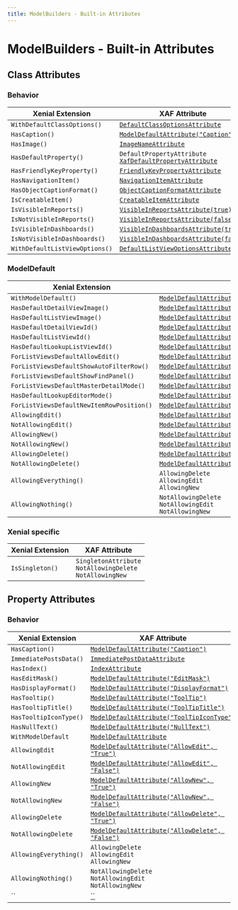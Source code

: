 ```yaml
---
title: ModelBuilders - Built-in Attributes
---
```


# ModelBuilders - Built-in Attributes

## Class Attributes

### Behavior

| Xenial Extension                      | XAF Attribute                                                     |
| ------------------------------------- |------------------------------------------------------------------ |
| `WithDefaultClassOptions()`           | [`DefaultClassOptionsAttribute`](https://docs.devexpress.com/eXpressAppFramework/DevExpress.Persistent.Base.DefaultClassOptionsAttribute)                                    |
| `HasCaption()`                        | [`ModelDefaultAttribute("Caption")`](https://docs.devexpress.com/eXpressAppFramework/DevExpress.ExpressApp.Model.ModelDefaultAttribute)                                |
| `HasImage()`                          | [`ImageNameAttribute`](https://docs.devexpress.com/eXpressAppFramework/DevExpress.Persistent.Base.ImageNameAttribute)                                              |
| `HasDefaultProperty()`                | `DefaultPropertyAttribute`<br>[`XafDefaultPropertyAttribute`](https://docs.devexpress.com/eXpressAppFramework/DevExpress.ExpressApp.DC.XafDefaultPropertyAttribute)       |
| `HasFriendlyKeyProperty()`            | [`FriendlyKeyPropertyAttribute`](https://docs.devexpress.com/eXpressAppFramework/DevExpress.Persistent.Base.FriendlyKeyPropertyAttribute)                                    |
| `HasNavigationItem()`                 | [`NavigationItemAttribute`](https://docs.devexpress.com/eXpressAppFramework/DevExpress.Persistent.Base.NavigationItemAttribute)                                         |
| `HasObjectCaptionFormat()`            | [`ObjectCaptionFormatAttribute`](https://docs.devexpress.com/eXpressAppFramework/DevExpress.Persistent.Base.ObjectCaptionFormatAttribute)                                    |
| `IsCreatableItem()`                   | [`CreatableItemAttribute`](https://docs.devexpress.com/eXpressAppFramework/DevExpress.Persistent.Base.CreatableItemAttribute)                                          |
| `IsVisibleInReports()`                | [`VisibleInReportsAttribute(true)`](https://docs.devexpress.com/eXpressAppFramework/DevExpress.Persistent.Base.VisibleInReportsAttribute)                                 |
| `IsNotVisibleInReports()`             | [`VisibleInReportsAttribute(false)`](https://docs.devexpress.com/eXpressAppFramework/DevExpress.Persistent.Base.VisibleInReportsAttribute)                                 |
| `IsVisibleInDashboards()`             | [`VisibleInDashboardsAttribute(true)`](https://docs.devexpress.com/eXpressAppFramework/DevExpress.Persistent.Base.VisibleInDashboardsAttribute)                              |
| `IsNotVisibleInDashboards()`          | [`VisibleInDashboardsAttribute(false)`](https://docs.devexpress.com/eXpressAppFramework/DevExpress.Persistent.Base.VisibleInDashboardsAttribute)                              |
| `WithDefaultListViewOptions()`        | [`DefaultListViewOptionsAttribute`](https://docs.devexpress.com/eXpressAppFramework/DevExpress.ExpressApp.DefaultListViewOptionsAttribute)                                 |


### ModelDefault

| Xenial Extension                                  | XAF Attribute                                                     |
| ------------------------------------------------- |------------------------------------------------------------------ |
| `WithModelDefault()`                              | [`ModelDefaultAttribute`](https://docs.devexpress.com/eXpressAppFramework/DevExpress.ExpressApp.Model.ModelDefaultAttribute)                                          |
| `HasDefaultDetailViewImage()`                     | [`ModelDefaultAttribute("DefaultDetailViewImage")`](https://docs.devexpress.com/eXpressAppFramework/DevExpress.ExpressApp.Model.IModelClass.DefaultDetailViewImage)                 |
| `HasDefaultListViewImage()`                       | [`ModelDefaultAttribute("DefaultListViewImage")`](https://docs.devexpress.com/eXpressAppFramework/DevExpress.ExpressApp.Model.IModelClass.DefaultListViewImage)                   |
| `HasDefaultDetailViewId()`                        | [`ModelDefaultAttribute("DefaultDetailView")`](https://docs.devexpress.com/eXpressAppFramework/DevExpress.ExpressApp.Model.IModelClass.DefaultDetailView)                      |
| `HasDefaultListViewId()`                          | [`ModelDefaultAttribute("DefaultListView")`](https://docs.devexpress.com/eXpressAppFramework/DevExpress.ExpressApp.Model.IModelClass.DefaultListView)                        |
| `HasDefaultLookupListViewId()`                    | [`ModelDefaultAttribute("DefaultLookupListView")`](https://docs.devexpress.com/eXpressAppFramework/DevExpress.ExpressApp.Model.IModelClass.DefaultLookupListView)                  |
| `ForListViewsDefaultAllowEdit()`                  | [`ModelDefaultAttribute("DefaultListViewAllowEdit")`](https://docs.devexpress.com/eXpressAppFramework/DevExpress.ExpressApp.Model.IModelClass.DefaultListViewAllowEdit)               |
| `ForListViewsDefaultShowAutoFilterRow()`          | [`ModelDefaultAttribute("DefaultListViewShowAutoFilterRow")`](https://docs.devexpress.com/eXpressAppFramework/DevExpress.ExpressApp.SystemModule.IModelClassShowAutoFilterRow.DefaultListViewShowAutoFilterRow)       |
| `ForListViewsDefaultShowFindPanel()`              | [`ModelDefaultAttribute("DefaultListViewShowFindPanel")`](https://docs.devexpress.com/eXpressAppFramework/DevExpress.ExpressApp.SystemModule.IModelClassShowFindPanel.DefaultListViewShowFindPanel)           |
| `ForListViewsDefaultMasterDetailMode()`           | [`ModelDefaultAttribute("DefaultListViewMasterDetailMode")`](https://docs.devexpress.com/eXpressAppFramework/DevExpress.ExpressApp.Model.IModelClass.DefaultListViewMasterDetailMode)    |
| `HasDefaultLookupEditorMode()`                    | [`ModelDefaultAttribute("DefaultLookupEditorMode")`](https://docs.devexpress.com/eXpressAppFramework/DevExpress.ExpressApp.Model.IModelClass.DefaultLookupEditorMode)                |
| `ForListViewsDefaultNewItemRowPosition()`         | [`ModelDefaultAttribute("DefaultListViewNewItemRowPosition")`](https://docs.devexpress.com/eXpressAppFramework/DevExpress.ExpressApp.SystemModule.IModelClassNewItemRow.DefaultListViewNewItemRowPosition)      |
| `AllowingEdit()`                                  | [`ModelDefaultAttribute("AllowEdit", "True")`]()                      |
| `NotAllowingEdit()`                               | [`ModelDefaultAttribute("AllowEdit", "False")`]()                     |
| `AllowingNew()`                                   | [`ModelDefaultAttribute("AllowNew", "True")`]()                       |
| `NotAllowingNew()`                                | [`ModelDefaultAttribute("AllowNew", "False")`]()                      |
| `AllowingDelete()`                                | [`ModelDefaultAttribute("AllowDelete", "True")`]()                    |
| `NotAllowingDelete()`                             | [`ModelDefaultAttribute("AllowDelete", "False")`]()                   |
| `AllowingEverything()`                            | `AllowingDelete`<br>`AllowingEdit`<br>`AllowingNew`               |
| `AllowingNothing()`                               | `NotAllowingDelete`<br>`NotAllowingEdit`<br>`NotAllowingNew`      |


### Xenial specific

| Xenial Extension                      | XAF Attribute                                                     |
| ------------------------------------- |------------------------------------------------------------------ |
| `IsSingleton()`                       | `SingletonAttribute`<br>`NotAllowingDelete`<br>`NotAllowingNew`   |

## Property Attributes

### Behavior

| Xenial Extension                                  | XAF Attribute                                                     |
| ------------------------------------------------- |------------------------------------------------------------------ |
| `HasCaption()`                                    | [`ModelDefaultAttribute("Caption")`](https://docs.devexpress.com/eXpressAppFramework/DevExpress.ExpressApp.Model.ModelDefaultAttribute)                                |
| `ImmediatePostsData()`                            | [`ImmediatePostDataAttribute`](https://docs.devexpress.com/eXpressAppFramework/DevExpress.Persistent.Base.ImmediatePostDataAttribute)                 |
| `HasIndex()`                                      | [`IndexAttribute`](https://docs.devexpress.com/eXpressAppFramework/DevExpress.Persistent.Base.IndexAttribute)                 |
| `HasEditMask()`                                   | [`ModelDefaultAttribute("EditMask")`](https://docs.devexpress.com/eXpressAppFramework/DevExpress.ExpressApp.Editors.PropertyEditor.EditMask)                 |
| `HasDisplayFormat()`                              | [`ModelDefaultAttribute("DisplayFormat")`](https://docs.devexpress.com/eXpressAppFramework/DevExpress.ExpressApp.Editors.PropertyEditor.DisplayFormat)                 |
| `HasTooltip()`                                    | [`ModelDefaultAttribute("ToolTip")`](https://docs.devexpress.com/eXpressAppFramework/DevExpress.Persistent.Base.ToolTipAttribute)                 |
| `HasTooltipTitle()`                               | [`ModelDefaultAttribute("ToolTipTitle")`](https://docs.devexpress.com/eXpressAppFramework/DevExpress.Persistent.Base.ToolTipAttribute)                 |
| `HasTooltipIconType()`                            | [`ModelDefaultAttribute("ToolTipIconType")`](https://docs.devexpress.com/eXpressAppFramework/DevExpress.Persistent.Base.ToolTipAttribute)                 |
| `HasNullText()`                                   | [`ModelDefaultAttribute("NullText")`](https://docs.devexpress.com/eXpressAppFramework/DevExpress.ExpressApp.Model.IModelCommonMemberViewItem.NullText)                 |
| `WithModelDefault`                                | [`ModelDefaultAttribute`](https://docs.devexpress.com/eXpressAppFramework/DevExpress.ExpressApp.Model.ModelDefaultAttribute)                                          |
| `AllowingEdit`                                    | [`ModelDefaultAttribute("AllowEdit", "True")`]()                 |
| `NotAllowingEdit`                                 | [`ModelDefaultAttribute("AllowEdit", "False")`]()                 |
| `AllowingNew`                                     | [`ModelDefaultAttribute("AllowNew", "True")`]()                 |
| `NotAllowingNew`                                  | [`ModelDefaultAttribute("AllowNew", "False")`]()                 |
| `AllowingDelete`                                  | [`ModelDefaultAttribute("AllowDelete", "True")`]()                 |
| `NotAllowingDelete`                               | [`ModelDefaultAttribute("AllowDelete", "False")`]()                 |
| `AllowingEverything()`                            | `AllowingDelete`<br>`AllowingEdit`<br>`AllowingNew`               |
| `AllowingNothing()`                               | `NotAllowingDelete`<br>`NotAllowingEdit`<br>`NotAllowingNew`      |
| ``                            | [``]()                 |